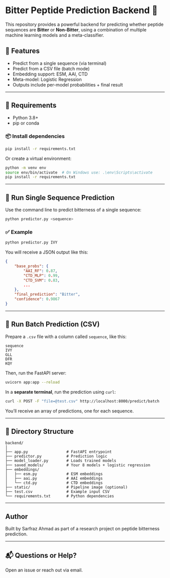 <!--
title: Bitter Peptide Predictor
emoji: 🧪
colorFrom: green
colorTo: purple
sdk: streamlit
app_file: src/app.py
pinned: false
-->

# Bitter Peptide Prediction Backend 🧪

This repository provides a powerful backend for predicting whether peptide sequences are **Bitter** or **Non-Bitter**, using a combination of multiple machine learning models and a meta-classifier.

## 🚀 Features

- Predict from a single sequence (via terminal)
- Predict from a CSV file (batch mode)
- Embedding support: ESM, AAI, CTD
- Meta-model: Logistic Regression
- Outputs include per-model probabilities + final result

---

## 🧰 Requirements

- Python 3.8+
- pip or conda

### 📦 Install dependencies

```bash
pip install -r requirements.txt
```

Or create a virtual environment:

```bash
python -m venv env
source env/bin/activate  # On Windows use: .\env\Scripts\activate
pip install -r requirements.txt
```

---

## 🧪 Run Single Sequence Prediction

Use the command line to predict bitterness of a single sequence:

```bash
python predictor.py <sequence>
```

### ✅ Example

```bash
python predictor.py IVY
```

You will receive a JSON output like this:

```json
{
    "base_probs": {
        "AAI_RF": 0.87,
        "CTD_MLP": 0.99,
        "CTD_SVM": 0.83,
        ...
    },
    "final_prediction": "Bitter",
    "confidence": 0.9867
}
```

---

## 📄 Run Batch Prediction (CSV)

Prepare a `.csv` file with a column called `sequence`, like this:

```csv
sequence
IVY
GLL
DFR
KQY
```

Then, run the FastAPI server:

```bash
uvicorn app:app --reload
```

In a **separate terminal**, run the prediction using `curl`:

```bash
curl -X POST -F "file=@test.csv" http://localhost:8000/predict/batch
```

You’ll receive an array of predictions, one for each sequence.

---

## 📂 Directory Structure

```
backend/
│
├── app.py                 # FastAPI entrypoint
├── predictor.py           # Prediction logic
├── model_loader.py        # Loads trained models
├── saved_models/          # Your 8 models + logistic regression
├── embeddings/
│   ├── esm.py             # ESM embeddings
│   ├── aai.py             # AAI embeddings
│   └── ctd.py             # CTD embeddings
├── static/                # Pipeline image (optional)
├── test.csv               # Example input CSV
└── requirements.txt       # Python dependencies
```

---

## Author

Built by Sarfraz Ahmad as part of a research project on peptide bitterness prediction.

---

## 📬 Questions or Help?

Open an issue or reach out via email.
